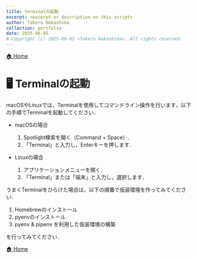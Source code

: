 ```yaml
---
title: terminalの起動
excerpt: <excerpt or description on this script>
author: Takeru Nakashima
collection: portfolio
date: 2025-06-05
# Copyright (c) 2025-06-05 <Takeru Nakashima>. All rights reserved.
---
```

[🏠 Home](../environment.md)
# 🖥️ Terminalの起動
macOSやLinuxでは，Terminalを使用してコマンドライン操作を行います，以下の手順でTerminalを起動してください．

- macOSの場合

    1. Spotlight検索を開く（Command + Space）.
    2. 「Terminal」と入力し，Enterキーを押します.

- Linuxの場合

    1. アプリケーションメニューを開く．
    2. 「Terminal」または「端末」と入力し，選択します．


うまくTerminalをひらけた場合は，以下の順番で仮装環境を作ってみてください:

1. Homebrewのインストール 
2. pyenvのインストール
3. pyenv & pipenv を利用した仮装環境の構築

を行ってみてください．


[🏠 Home](../environment.md)
